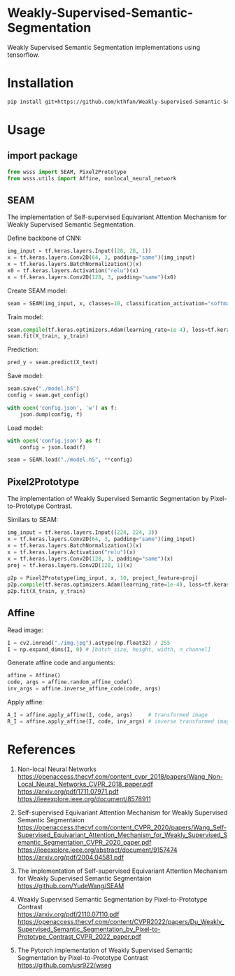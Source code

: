 # Weakly-Supervised-Semantic-Segmentation
Weakly Supervised Semantic Segmentation implementations using tensorflow.

# Installation
```bash
pip install git+https://github.com/kthfan/Weakly-Supervised-Semantic-Segmentation.git
```

# Usage

## import package
```python
from wsss import SEAM, Pixel2Prototype
from wsss.utils import Affine, nonlocal_neural_network
```

## SEAM
The implementation of Self-supervised Equivariant Attention Mechanism for Weakly Supervised Semantic Segmentation.

Define backbone of CNN:
```python
img_input = tf.keras.layers.Input((28, 28, 1))
x = tf.keras.layers.Conv2D(64, 3, padding="same")(img_input)
x = tf.keras.layers.BatchNormalization()(x)
x0 = tf.keras.layers.Activation("relu")(x)
x = tf.keras.layers.Conv2D(128, 3, padding="same")(x0)
```

Create SEAM model:
```python
seam = SEAM(img_input, x, classes=10, classification_activation="softmax")
```

Train model:
```python
seam.compile(tf.keras.optimizers.Adam(learning_rate=1e-4), loss=tf.keras.losses.categorical_crossentropy, metrics=['accuracy'])
seam.fit(X_train, y_train)
```

Prediction:
```python
pred_y = seam.predict(X_test)
```


Save model:
```python
seam.save("./model.h5")
config = seam.get_config()

with open('config.json', 'w') as f:
    json.dump(config, f)

```

Load model:
```python
with open('config.json') as f:
    config = json.load(f)

seam = SEAM.load("./model.h5", **config)
```

## Pixel2Prototype
The implementation of Weakly Supervised Semantic Segmentation by Pixel-to-Prototype Contrast.  

Similars to SEAM:
```python
img_input = tf.keras.layers.Input((224, 224, 3))
x = tf.keras.layers.Conv2D(64, 3, padding="same")(img_input)
x = tf.keras.layers.BatchNormalization()(x)
x = tf.keras.layers.Activation("relu")(x)
x = tf.keras.layers.Conv2D(128, 3, padding="same")(x)
proj = tf.keras.layers.Conv2D(128, 1)(x)
        
p2p = Pixel2Prototype(img_input, x, 10, project_feature=proj)
p2p.compile(tf.keras.optimizers.Adam(learning_rate=1e-4), loss=tf.keras.losses.binary_crossentropy, metrics=['accuracy'])
p2p.fit(X_train, y_train)

```

## Affine
Read image:

```python
I = cv2.imread("./img.jpg").astype(np.float32) / 255
I = np.expand_dims(I, 0) # [batch_size, height, width, n_channel]
```

Generate affine code and arguments:
```python
affine = Affine()
code, args = affine.random_affine_code()
inv_args = affine.inverse_affine_code(code, args)
```

Apply affine:
```python
A_I = affine.apply_affine(I, code, args)     # transformed image
R_I = affine.apply_affine(I, code, inv_args) # inverse transformed image
```


# References
1. Non-local Neural Networks  
https://openaccess.thecvf.com/content_cvpr_2018/papers/Wang_Non-Local_Neural_Networks_CVPR_2018_paper.pdf  
https://arxiv.org/pdf/1711.07971.pdf  
https://ieeexplore.ieee.org/document/8578911  

2. Self-supervised Equivariant Attention Mechanism for Weakly Supervised Semantic Segmentaion  
https://openaccess.thecvf.com/content_CVPR_2020/papers/Wang_Self-Supervised_Equivariant_Attention_Mechanism_for_Weakly_Supervised_Semantic_Segmentation_CVPR_2020_paper.pdf  
https://ieeexplore.ieee.org/abstract/document/9157474  
https://arxiv.org/pdf/2004.04581.pdf  

3. The implementation of Self-supervised Equivariant Attention Mechanism for Weakly Supervised Semantic Segmentaion  
https://github.com/YudeWang/SEAM

4. Weakly Supervised Semantic Segmentation by Pixel-to-Prototype Contrast  
https://arxiv.org/pdf/2110.07110.pdf  
https://openaccess.thecvf.com/content/CVPR2022/papers/Du_Weakly_Supervised_Semantic_Segmentation_by_Pixel-to-Prototype_Contrast_CVPR_2022_paper.pdf  

5. The Pytorch implementation of Weakly Supervised Semantic Segmentation by Pixel-to-Prototype Contrast  
https://github.com/usr922/wseg
